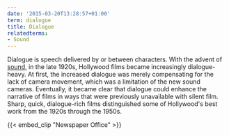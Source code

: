 ```yaml
---
date: '2015-03-20T13:28:57+01:00'
term: dialogue
title: Dialogue
relatedterms:
- Sound
---
```


Dialogue is speech delivered by or between characters. <!--more-->With the advent
of [sound](../sound/), in the late 1920s, Hollywood films became
increasingly dialogue-heavy. At first, the increased dialogue was
merely compensating for the lack of camera movement, which was a
limitation of the new sound cameras. Eventually, it became clear that
dialogue could enhance the narrative of films in ways that were
previously unavailable with silent film. Sharp, quick, dialogue-rich
films distinguished some of Hollywood's best work from the 1920s
through the 1950s.

{{< embed_clip "Newspaper Office" >}}
